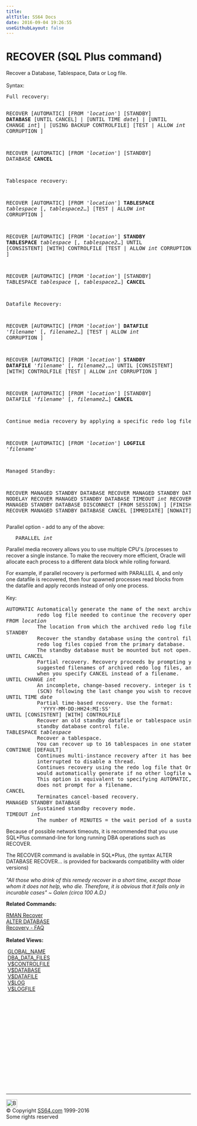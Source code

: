 ```yaml
---
title:
altTitle: SS64 Docs
date: 2016-09-04 19:26:55
useGithubLayout: false
---
```

<!-- #BeginLibraryItem "/Library/head_ora.lbi" --><!-- #EndLibraryItem --><h1>RECOVER (SQL Plus command) </h1> 
<p>Recover a Database, Tablespace, Data or Log file.<br>
  <br>
  Syntax:</p>
<pre>Full recovery:
  
   RECOVER [AUTOMATIC]<i> </i>[FROM '<i>location</i>']
      [STANDBY] <b>DATABASE</b> 
         [UNTIL CANCEL] | [UNTIL TIME <i>date</i>] | [UNTIL CHANGE <i>int</i>] | [USING BACKUP CONTROLFILE]
              [TEST | ALLOW <i>int</i> CORRUPTION ]

   RECOVER [AUTOMATIC]<i> </i>[FROM '<i>location</i>']
      [STANDBY] DATABASE 
         <b>CANCEL</b>

Tablespace recovery:

   RECOVER [AUTOMATIC]<i> </i>[FROM '<i>location</i>']
      <b>TABLESPACE</b> <i>tablespace</i> [, <i>tablespace2</i>…]
         [TEST | ALLOW <i>int</i> CORRUPTION ]

   RECOVER [AUTOMATIC]<i> </i>[FROM '<i>location</i>']
      <b>STANDBY TABLESPACE</b> <i>tablespace</i> [, <i>tablespace2</i>…]
         UNTIL [CONSISTENT] [WITH] CONTROLFILE
           [TEST | ALLOW <i>int</i> CORRUPTION ]

   RECOVER [AUTOMATIC]<i> </i>[FROM '<i>location</i>']
      [STANDBY] TABLESPACE <i>tablespace</i> [, <i>tablespace2</i>…] <b>CANCEL</b>

Datafile Recovery:

   RECOVER [AUTOMATIC]<i> </i>[FROM '<i>location</i>']
      <b>DATAFILE</b> '<i>filename</i>' [, <i>filename2</i>…]
         [TEST | ALLOW <i>int</i> CORRUPTION ]

   RECOVER [AUTOMATIC]<i> </i>[FROM '<i>location</i>']
      <b>STANDBY DATAFILE</b> '<i>filename</i>' [, <i>filename2</i>,…]
         UNTIL [CONSISTENT] [WITH] CONTROLFILE
            [TEST | ALLOW <i>int</i> CORRUPTION ]

   RECOVER [AUTOMATIC]<i> </i>[FROM '<i>location</i>']
      [STANDBY] DATAFILE '<i>filename</i>' [, <i>filename2</i>…] <b>CANCEL</b>

Continue media recovery by applying a specific redo log file

   RECOVER [AUTOMATIC]<i> </i>[FROM '<i>location</i>']
      <b>LOGFILE</b> '<i>filename</i>'

Managed Standby:

   RECOVER MANAGED STANDBY DATABASE 
   RECOVER MANAGED STANDBY DATABASE NODELAY
   RECOVER MANAGED STANDBY DATABASE TIMEOUT <i>int</i>
   RECOVER MANAGED STANDBY DATABASE DISCONNECT [FROM SESSION] ] [FINISH [NOWAIT] ]
   RECOVER MANAGED STANDBY DATABASE CANCEL [IMMEDIATE] [NOWAIT]}  </pre>
<p>Parallel option - add to any of the above:</p>

<pre>   PARALLEL <i>int</i></pre>
<p>Parallel media recovery allows you to use multiple CPU's /processes to recover a single instance. To make the recovery more efficient, Oracle will allocate each process to a different data block while rolling forward.</p>
<p>For example, if parallel recovery is performed with PARALLEL 4, and only one datafile is recovered, then four spawned processes read blocks from the datafile and apply records instead of only one process.<br>
  <br>
  Key:<br>
</p>
<pre>AUTOMATIC Automatically generate the name of the next archived
          redo log file needed to continue the recovery operation.
FROM <i>location</i>
          The location from which the archived redo log file group is read.
STANDBY
          Recover the standby database using the control file and archived
          redo log files copied from the primary database. 
          The standby database must be mounted but not open.
UNTIL CANCEL
          Partial recovery. Recovery proceeds by prompting you with the 
          suggested filenames of archived redo log files, and recovery completes
          when you specify CANCEL instead of a filename.
UNTIL CHANGE <i>int</i>
          An incomplete, change-based recovery. integer is the System Change Number
          (SCN) following the last change you wish to recover.
UNTIL TIME <i>date</i>
          Partial time-based recovery. Use the format:
           'YYYY-MM-DD:HH24:MI:SS'
UNTIL [CONSISTENT] [WITH] CONTROLFILE
          Recover an old standby datafile or tablespace using the current
          standby database control file.
TABLESPACE <i>tablespace</i>
          Recover a tablespace.
          You can recover up to 16 tablespaces in one statement.
CONTINUE [DEFAULT]
          Continues multi-instance recovery after it has been
          interrupted to disable a thread.
          Continues recovery using the redo log file that Oracle
          would automatically generate if no other logfile were specified.
          This option is equivalent to specifying AUTOMATIC, except that Oracle
          does not prompt for a filename.
CANCEL
          Terminates cancel-based recovery.
MANAGED STANDBY DATABASE
          Sustained standby recovery mode. 
TIMEOUT <i>int</i>
          The number of MINUTES = the wait period of a sustained recovery operation.</pre>
<p>Because of possible network timeouts, it is recommended that you use SQL*Plus  command-line for long running DBA operations such as RECOVER. </p>
<p>The RECOVER command is available in SQL*Plus, (the syntax ALTER DATABASE RECOVER… is provided for backwards compatibility with older versions)<br>
<br>
<i class="quote">"All those who drink of this remedy recover in a short time, except those whom it does not help, who die. Therefore, it is obvious that it fails only in incurable cases" ~ Galen (circa 100 A.D.)</i></p>
<p><b>Related Commands:</b></p>
<p><a href="rman_recover.html">RMAN  Recover</a> <br>
<a href="database_a.html">ALTER DATABASE</a><br>
<a href="http://www.jlcomp.demon.co.uk/faq/ind_faq.html#Recovery">Recovery - 
FAQ</a><br>
<br>
<b>Related Views:</b></p>
<p class="code">&nbsp;<a href="../orad/GLOBAL_NAME.html">GLOBAL_NAME</a> <br>  
&nbsp;<a href="../orad/DBA_DATA_FILES.html">DBA_DATA_FILES</a><br>  
&nbsp;<a href="../orav/V$CONTROLFILE.html">V$CONTROLFILE</a><br>  
&nbsp;<a href="../orav/V$DATABASE.html">V$DATABASE</a><br>  
&nbsp;<a href="../orav/V$DATAFILE.html">V$DATAFILE</a><br>  
&nbsp;<a href="../orav/V$LOG.html">V$LOG</a><br>  
&nbsp;<a href="../orav/V$LOGFILE.html">V$LOGFILE</a></p><!-- #BeginLibraryItem "/Library/foot_ora.lbi" --><p>
<!-- oracle-footer -->
<ins class="adsbygoogle" style="display:inline-block;width:300px;height:250px" data-ad-client="ca-pub-6140977852749469" data-ad-slot="4275490898"></ins>
<script>
(adsbygoogle = window.adsbygoogle || []).push({});
</script></p>
<hr>
<div id="bl" class="footer"><a href="recover.html#"><img src="../images/top.png" width="30" height="22" alt="Back to the Top"></a></div>
<div id="br" class="footer, tagline">© Copyright <a href="http://ss64.com/">SS64.com</a> 1999-2016<br>
Some rights reserved</div><!-- #EndLibraryItem -->

